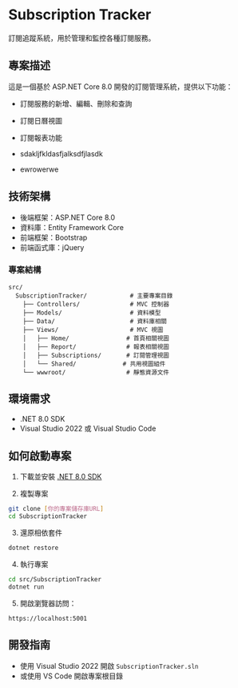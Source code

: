 # Subscription Tracker

訂閱追蹤系統，用於管理和監控各種訂閱服務。

## 專案描述

這是一個基於 ASP.NET Core 8.0 開發的訂閱管理系統，提供以下功能：
- 訂閱服務的新增、編輯、刪除和查詢
- 訂閱日曆視圖
- 訂閱報表功能

- sdakljfkldasfjalksdfjlasdk

- ewrowerwe

## 技術架構

- 後端框架：ASP.NET Core 8.0
- 資料庫：Entity Framework Core
- 前端框架：Bootstrap
- 前端函式庫：jQuery

### 專案結構
```
src/
  SubscriptionTracker/            # 主要專案目錄
    ├── Controllers/              # MVC 控制器
    ├── Models/                   # 資料模型
    ├── Data/                     # 資料庫相關
    ├── Views/                    # MVC 視圖
    │   ├── Home/                # 首頁相關視圖
    │   ├── Report/              # 報表相關視圖
    │   ├── Subscriptions/       # 訂閱管理視圖
    │   └── Shared/             # 共用視圖組件
    └── wwwroot/                 # 靜態資源文件
```

## 環境需求

- .NET 8.0 SDK
- Visual Studio 2022 或 Visual Studio Code

## 如何啟動專案

1. 下載並安裝 [.NET 8.0 SDK](https://dotnet.microsoft.com/download/dotnet/8.0)

2. 複製專案
```bash
git clone [你的專案儲存庫URL]
cd SubscriptionTracker
```

3. 還原相依套件
```bash
dotnet restore
```

4. 執行專案
```bash
cd src/SubscriptionTracker
dotnet run
```

5. 開啟瀏覽器訪問：
```
https://localhost:5001
```

## 開發指南

- 使用 Visual Studio 2022 開啟 `SubscriptionTracker.sln`
- 或使用 VS Code 開啟專案根目錄
